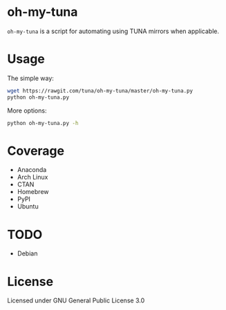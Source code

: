 oh-my-tuna
==========================

`oh-my-tuna` is a script for automating using TUNA mirrors when applicable.

Usage
==========================

The simple way:
```bash
wget https://rawgit.com/tuna/oh-my-tuna/master/oh-my-tuna.py
python oh-my-tuna.py
```

More options:
```bash
python oh-my-tuna.py -h
```

Coverage
=========================
 - Anaconda
 - Arch Linux
 - CTAN
 - Homebrew
 - PyPI
 - Ubuntu
 
TODO
========================
- Debian
 

License
==========================

Licensed under GNU General Public License 3.0
